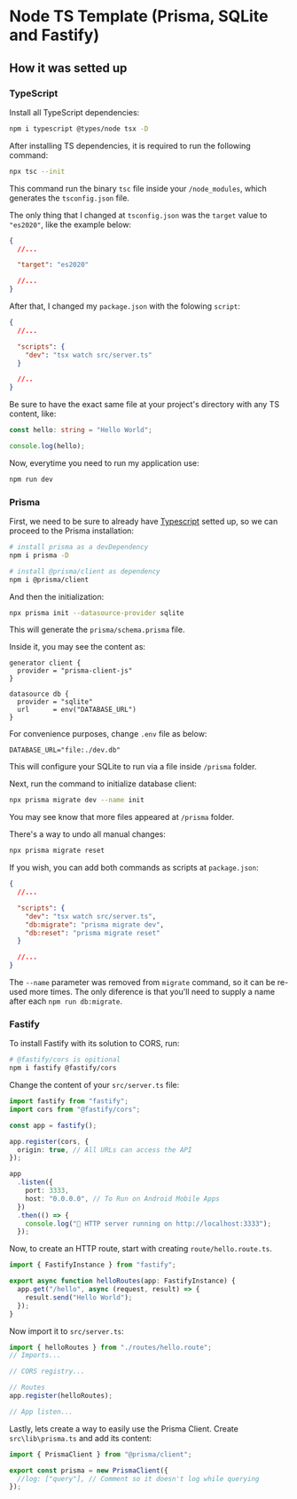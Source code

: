 # Node TS Template (Prisma, SQLite and Fastify)

## How it was setted up

### TypeScript

Install all TypeScript dependencies:

```bash
npm i typescript @types/node tsx -D
```

After installing TS dependencies, it is required to run the following command:

```bash
npx tsc --init
```

This command run the binary `tsc` file inside your `/node_modules`, which generates the `tsconfig.json` file.

The only thing that I changed at `tsconfig.json` was the `target` value to `"es2020"`, like the example below:

```json
{
  //...

  "target": "es2020"

  //...
}
```

After that, I changed my `package.json` with the folowing `script`:

```json
{
  //...

  "scripts": {
    "dev": "tsx watch src/server.ts"
  }

  //..
}
```

Be sure to have the exact same file at your project's directory with any TS content, like:

```ts
const hello: string = "Hello World";

console.log(hello);
```

Now, everytime you need to run my application use:

```bash
npm run dev
```

### Prisma

First, we need to be sure to already have [Typescript](#typescript) setted up, so we can proceed to the Prisma installation:

```bash
# install prisma as a devDependency
npm i prisma -D

# install @prisma/client as dependency
npm i @prisma/client
```

And then the initialization:

```bash
npx prisma init --datasource-provider sqlite
```

This will generate the
`prisma/schema.prisma` file.

Inside it, you may see the content as:

```prisma
generator client {
  provider = "prisma-client-js"
}

datasource db {
  provider = "sqlite"
  url      = env("DATABASE_URL")
}
```

For convenience purposes, change `.env` file as below:

```
DATABASE_URL="file:./dev.db"
```

This will configure your SQLite to run via a file inside `/prisma` folder.

Next, run the command to initialize database client:

```bash
npx prisma migrate dev --name init
```

You may see know that more files appeared at `/prisma` folder.

There's a way to undo all manual changes:

```bash
npx prisma migrate reset
```

If you wish, you can add both commands as scripts at `package.json`:

```json
{
  //...

  "scripts": {
    "dev": "tsx watch src/server.ts",
    "db:migrate": "prisma migrate dev",
    "db:reset": "prisma migrate reset"
  }

  //...
}
```

The `--name` parameter was removed from `migrate` command, so it can be re-used more times.
The only diference is that you'll need to supply a name after each `npm run db:migrate`.

### Fastify

To install Fastify with its solution to CORS, run:

```bash
# @fastify/cors is opitional
npm i fastify @fastify/cors
```

Change the content of your `src/server.ts` file:

```ts
import fastify from "fastify";
import cors from "@fastify/cors";

const app = fastify();

app.register(cors, {
  origin: true, // All URLs can access the API
});

app
  .listen({
    port: 3333,
    host: "0.0.0.0", // To Run on Android Mobile Apps
  })
  .then(() => {
    console.log("👏 HTTP server running on http://localhost:3333");
  });
```

Now, to create an HTTP route, start with creating `route/hello.route.ts`.

```ts
import { FastifyInstance } from "fastify";

export async function helloRoutes(app: FastifyInstance) {
  app.get("/hello", async (request, result) => {
    result.send("Hello World");
  });
}
```

Now import it to `src/server.ts`:

```ts
import { helloRoutes } from "./routes/hello.route";
// Imports...

// CORS registry...

// Routes
app.register(helloRoutes);

// App listen...
```

Lastly, lets create a way to easily use the Prisma Client. Create `src\lib\prisma.ts` and add its content:

```ts
import { PrismaClient } from "@prisma/client";

export const prisma = new PrismaClient({
  //log: ["query"], // Comment so it doesn't log while querying
});
```
